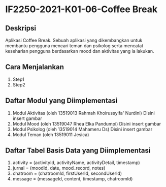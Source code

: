 # IF2250-2021-K01-06-Coffee Break
## Deskripsi
Aplikasi Coffee Break. Sebuah aplikasi yang dikembangkan untuk membantu pengguna mencari teman dan psikolog serta mencatat keseharian pengguna berdasarkan mood dan aktivitas yang ia lakukan.

## Cara Menjalankan
1. Step1
2. Step2

## Daftar Modul yang Diimplementasi
1. Modul Aktivitas (oleh 13519013 Rahmah Khoirussyifa' Nurdini)
Disini insert gambar
2. Modul Mood (oleh 13519047 Rhea Elka Pandumpi)
Disini insert gambar
3. Modul Psikolog (oleh 13519014 Mahameru Ds)
Disini insert gambar
4. Modul Teman (oleh 13519011 Jesica)

## Daftar Tabel Basis Data yang Diimplementasi
1. activity = (activityId, activityName, activityDetail, timestamp)
2. jurnal = (moodId, date, mood_record, notes)
3. chatroom = (chatroomId, firstUserId, secondUserId)
4. message = (messageId, content, timestamp, chatroomId)